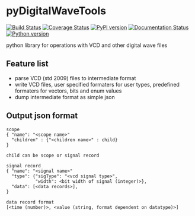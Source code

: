 # pyDigitalWaveTools

[![Build Status](https://travis-ci.org/Nic30/pyDigitalWaveTools.svg?branch=master)](https://travis-ci.org/Nic30/pyDigitalWaveTools)
[![Coverage Status](https://coveralls.io/repos/github/Nic30/pyDigitalWaveTools/badge.svg?branch=master)](https://coveralls.io/github/Nic30/pyDigitalWaveTools?branch=master)
[![PyPI version](https://badge.fury.io/py/pyDigitalWaveTools.svg)](http://badge.fury.io/py/pyDigitalWaveTools) 
[![Documentation Status](https://readthedocs.org/projects/pyDigitalWaveTools/badge/?version=latest)](http://pyDigitalWaveTools.readthedocs.io/en/latest/?badge=latest)
[![Python version](https://img.shields.io/pypi/pyversions/pyDigitalWaveTools.svg)](https://img.shields.io/pypi/pyversions/pyDigitalWaveTools.svg)

python library for operations with VCD and other digital wave files

## Feature list
* parse VCD (std 2009) files to intermediate format
* write VCD files, user specified formaters for user types, predefined formaters for vectors, bits and enum values
* dump intermediate format as simple json



## Output json format
```
scope
{ "name": "<scope name>"
  "children" : {"<children name>" : child}
}

child can be scope or signal record

signal record 
{ "name": "<signal name>"
  "type": {"sigType": "<vcd signal type>",
           "width": <bit width of signal (integer)>},
  "data": [<data records>],
}

data record format
[<time (number)>, <value (string, format dependent on datatype)>]
```
